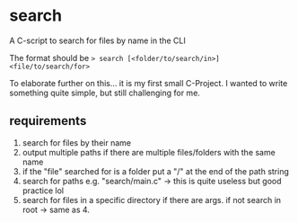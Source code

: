 # search
A C-script to search for files by name in the CLI

The format should be 
``` > search [<folder/to/search/in>] <file/to/search/for> ```

To elaborate further on this... it is my first small C-Project. 
I wanted to write something quite simple, but still challenging for me.

## requirements

1. search for files by their name
2. output multiple paths if there are multiple files/folders with the same name
3. if the "file" searched for is a folder put a "/" at the end of the path string
4. search for paths e.g. "search/main.c" -> this is quite useless but good practice lol
5. search for files in a specific directory if there are args. if not search in root -> same as 4.